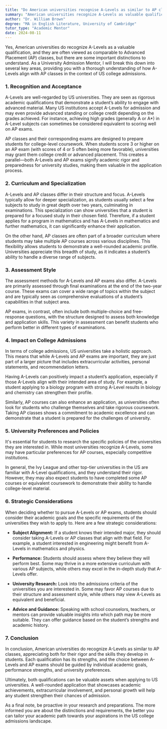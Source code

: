 ```yaml
---
title: "Do American universities recognise A-Levels as similar to AP classes?"
summary: "American universities recognize A-Levels as valuable qualifications comparable to AP classes, yet there are key differences in their acceptance."
author: "Dr. William Brown"
degree: "MA in English Literature, University of Cambridge"
tutor_type: "Academic Mentor"
date: 2024-08-11
---
```


Yes, American universities do recognize A-Levels as a valuable qualification, and they are often viewed as comparable to Advanced Placement (AP) classes, but there are some important distinctions to understand. As a University Admission Mentor, I will break this down into several key areas, providing you with a thorough understanding of how A-Levels align with AP classes in the context of US college admissions.

### 1. **Recognition and Acceptance**

A-Levels are well-regarded by US universities. They are seen as rigorous academic qualifications that demonstrate a student’s ability to engage with advanced material. Many US institutions accept A-Levels for admission and may even provide advanced standing or college credit depending on the grades achieved. For instance, achieving high grades (generally A or A*) in A-Level subjects can sometimes be considered equivalent to scoring well on AP exams.

AP classes and their corresponding exams are designed to prepare students for college-level coursework. When students score 3 or higher on an AP exam (with scores of 4 or 5 often being more favorable), universities may grant them college credit or advanced placement. This creates a parallel—both A-Levels and AP exams signify academic rigor and preparedness for university studies, making them valuable in the application process.

### 2. **Curriculum and Specialization**

A-Levels and AP classes differ in their structure and focus. A-Levels typically allow for deeper specialization, as students usually select a few subjects to study in great depth over two years, culminating in examinations. This specialization can show universities that a student is prepared for a focused study in their chosen field. Therefore, if a student applies for a program in mathematics and has A-Levels in mathematics and further mathematics, it can significantly enhance their application.

On the other hand, AP classes are often part of a broader curriculum where students may take multiple AP courses across various disciplines. This flexibility allows students to demonstrate a well-rounded academic profile. Universities appreciate this breadth of study, as it indicates a student’s ability to handle a diverse range of subjects.

### 3. **Assessment Style**

The assessment methods for A-Levels and AP exams also differ. A-Levels are primarily assessed through final examinations at the end of the two-year course. These exams can cover a wide range of topics within the subject and are typically seen as comprehensive evaluations of a student’s capabilities in that subject area.

AP exams, in contrast, often include both multiple-choice and free-response questions, with the structure designed to assess both knowledge and application skills. This variety in assessment can benefit students who perform better in different types of examinations. 

### 4. **Impact on College Admissions**

In terms of college admissions, US universities take a holistic approach. This means that while A-Levels and AP exams are important, they are just part of a larger picture that includes extracurricular activities, personal statements, and recommendation letters. 

Having A-Levels can positively impact a student’s application, especially if those A-Levels align with their intended area of study. For example, a student applying to a biology program with strong A-Level results in biology and chemistry can strengthen their profile.

Similarly, AP courses can also enhance an application, as universities often look for students who challenge themselves and take rigorous coursework. Taking AP classes shows a commitment to academic excellence and can demonstrate that a student is prepared for the challenges of university.

### 5. **University Preferences and Policies**

It's essential for students to research the specific policies of the universities they are interested in. While most universities recognize A-Levels, some may have particular preferences for AP courses, especially competitive institutions. 

In general, the Ivy League and other top-tier universities in the US are familiar with A-Level qualifications, and they understand their rigor. However, they may also expect students to have completed some AP courses or equivalent coursework to demonstrate their ability to handle college-level material.

### 6. **Strategic Considerations**

When deciding whether to pursue A-Levels or AP exams, students should consider their academic goals and the specific requirements of the universities they wish to apply to. Here are a few strategic considerations:

- **Subject Alignment:** If a student knows their intended major, they should consider taking A-Levels or AP classes that align with that field. For example, a student interested in engineering might benefit from A-Levels in mathematics and physics.

- **Performance:** Students should assess where they believe they will perform best. Some may thrive in a more extensive curriculum with various AP subjects, while others may excel in the in-depth study that A-Levels offer.

- **University Research:** Look into the admissions criteria of the universities you are interested in. Some may favor AP courses due to their structure and assessment style, while others may view A-Levels as equivalent and beneficial.

- **Advice and Guidance:** Speaking with school counselors, teachers, or mentors can provide valuable insights into which path may be more suitable. They can offer guidance based on the student’s strengths and academic history.

### 7. **Conclusion**

In conclusion, American universities do recognize A-Levels as similar to AP classes, appreciating both for their rigor and the skills they develop in students. Each qualification has its strengths, and the choice between A-Levels and AP exams should be guided by individual academic goals, performance strengths, and university preferences. 

Ultimately, both qualifications can be valuable assets when applying to US universities. A well-rounded application that showcases academic achievements, extracurricular involvement, and personal growth will help any student strengthen their chances of admission. 

As a final note, be proactive in your research and preparations. The more informed you are about the distinctions and requirements, the better you can tailor your academic path towards your aspirations in the US college admissions landscape.
    